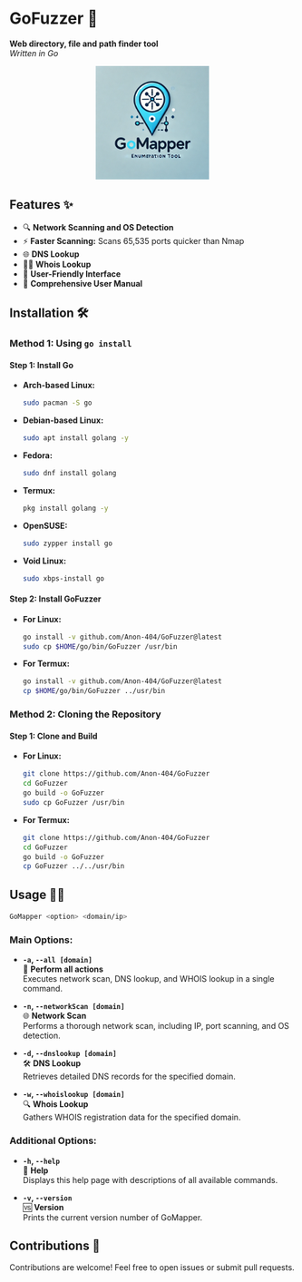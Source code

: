 # GoFuzzer 🔎
**Web directory, file and path finder tool**  
*Written in Go*

<div align="center">
  <img src="https://raw.githubusercontent.com/Anon-404/My-assets/main/GoMapper/GoMapper.jpg" alt="GoMapper Logo" width="200"/>
</div>

## Features ✨
- 🔍 **Network Scanning and OS Detection**
- ⚡ **Faster Scanning:** Scans 65,535 ports quicker than Nmap
- 🌐 **DNS Lookup**
- 🕵️‍♂️ **Whois Lookup**
- 🎯 **User-Friendly Interface**
- 📖 **Comprehensive User Manual**

## Installation 🛠️

### Method 1: Using `go install`

#### Step 1: Install Go
- **Arch-based Linux:**
  ```bash
  sudo pacman -S go
  ```
- **Debian-based Linux:**
  ```bash
  sudo apt install golang -y
  ```
- **Fedora:**
  ```bash
  sudo dnf install golang
  ```
- **Termux:**
  ```bash
  pkg install golang -y
  ```

- **OpenSUSE:**
  ```bash
  sudo zypper install go
  ```
- **Void Linux:**
  ```bash
  sudo xbps-install go
  ```

#### Step 2: Install GoFuzzer 
- **For Linux:**
  ```bash
  go install -v github.com/Anon-404/GoFuzzer@latest
  sudo cp $HOME/go/bin/GoFuzzer /usr/bin
  ```
- **For Termux:**
  ```bash
  go install -v github.com/Anon-404/GoFuzzer@latest
  cp $HOME/go/bin/GoFuzzer ../usr/bin
  ```

### Method 2: Cloning the Repository

#### Step 1: Clone and Build
- **For Linux:**
  ```bash
  git clone https://github.com/Anon-404/GoFuzzer 
  cd GoFuzzer 
  go build -o GoFuzzer 
  sudo cp GoFuzzer /usr/bin
  ```
- **For Termux:**
  ```bash
  git clone https://github.com/Anon-404/GoFuzzer 
  cd GoFuzzer 
  go build -o GoFuzzer 
  cp GoFuzzer ../../usr/bin
  ```

## Usage 🧑‍💻

```bash
GoMapper <option> <domain/ip>
```

### Main Options:
- **`-a`, `--all [domain]`**  
  🔗 **Perform all actions**  
  Executes network scan, DNS lookup, and WHOIS lookup in a single command.

- **`-n`, `--networkScan [domain]`**  
  🌐 **Network Scan**  
  Performs a thorough network scan, including IP, port scanning, and OS detection.

- **`-d`, `--dnslookup [domain]`**  
  🛠 **DNS Lookup**  
  Retrieves detailed DNS records for the specified domain.

- **`-w`, `--whoislookup [domain]`**  
  🔍 **Whois Lookup**  
  Gathers WHOIS registration data for the specified domain.

### Additional Options:
- **`-h`, `--help`**  
  📝 **Help**  
  Displays this help page with descriptions of all available commands.

- **`-v`, `--version`**  
  🆚 **Version**  
  Prints the current version number of GoMapper.


## Contributions 🤝
Contributions are welcome! Feel free to open issues or submit pull requests.
